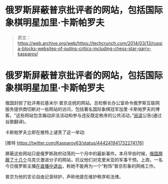 # 俄罗斯屏蔽普京批评者的网站，包括国际象棋明星加里·卡斯帕罗夫

> 原文：<https://web.archive.org/web/https://techcrunch.com/2014/03/13/russia-blocks-websites-of-putins-critics-including-chess-star-garry-kasparov/>

# 俄罗斯屏蔽普京批评者的网站，包括国际象棋明星加里·卡斯帕罗夫

俄国封锁了批评弗拉基米尔·普京总统的网站。总检察长办公室命令俄罗斯互联网服务提供商切断对一些网站的访问，包括著名国际象棋冠军加里·卡斯帕罗夫的博客。“这些网站包含煽动非法活动和参与违反既定秩序的公共活动，”[阅读](https://web.archive.org/web/20230320210704/http://rkn.gov.ru/news/rsoc/news24447.htm)公告(通过谷歌翻译)。

卡斯帕罗夫立即在推特上谴责了这一举动:

[推特 https://twitter.com/Kasparov63/status/444241941732274176]

屏蔽这些网站只是俄罗斯政府动荡的一个月中的最新事件。本月早些时候，[俄国屏蔽了十几个](https://web.archive.org/web/20230320210704/https://techcrunch.com/2014/03/04/russia-blocks-ukrainian-activists-websites-for-encouraging-terrorist-activity/)乌克兰激进分子的网站，抗议他们对克里米亚的军事干预。上周，一名今日俄罗斯主播[在直播中退出](https://web.archive.org/web/20230320210704/http://www.cnn.com/2014/03/05/world/europe/russia-news-anchor-resigns/)，称她不能再为一个“粉饰”普京形象的网络工作。

普京为他的言论自由记录辩护，声称他是在维护秩序和法律。